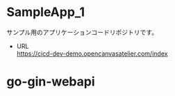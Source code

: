 # SampleApp_1
サンプル用のアプリケーションコードリポジトリです。
- URL \
  https://cicd-dev-demo.opencanvasatelier.com/index
# go-gin-webapi
